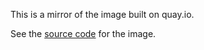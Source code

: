 This is a mirror of the image built on quay.io.

See the [source code]( jakirkham/docker_centos_drmaa ) for the image.
